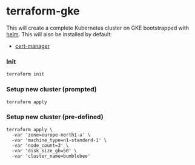 # terraform-gke

This will create a complete Kubernetes cluster on GKE bootstrapped with [helm](https://helm.sh/). This will also be installed by default:
- [cert-manager](https://github.com/jetstack/cert-manager)

### Init
```
terraform init
```

### Setup new cluster (prompted)

```
terraform apply
```

### Setup new cluster (pre-defined)

```
terraform apply \
  -var 'zone=europe-north1-a' \
  -var 'machine_type=n1-standard-1' \
  -var 'node_count=3' \
  -var 'disk_size_gb=50' \
  -var 'cluster_name=bumblebee'
```